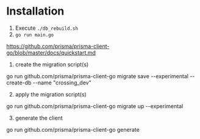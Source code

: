 # Installation

1. Execute `./db_rebuild.sh`
2. `go run main.go`

https://github.com/prisma/prisma-client-go/blob/master/docs/quickstart.md

1. create the migration script(s)

go run github.com/prisma/prisma-client-go migrate save --experimental --create-db --name "crossing_dev"

2. apply the migration script(s)

go run github.com/prisma/prisma-client-go migrate up --experimental

3. generate the client

go run github.com/prisma/prisma-client-go generate
